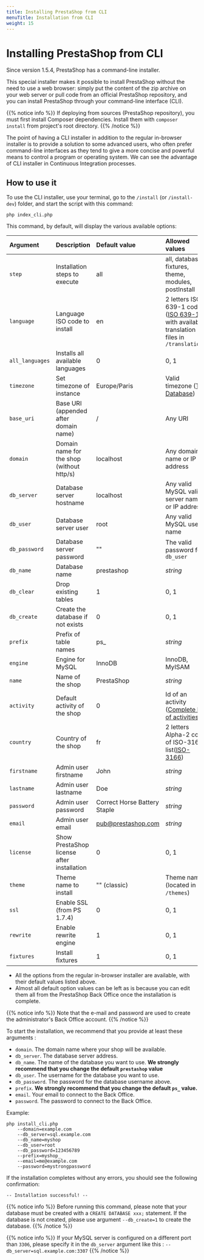 ```yaml
---
title: Installing PrestaShop from CLI
menuTitle: Installation from CLI
weight: 15
---
```


# Installing PrestaShop from CLI

Since version 1.5.4, PrestaShop has a command-line installer.

This special installer makes it possible to install PrestaShop without the need to use a web browser: simply put the content of the zip archive on your web server or pull code from an official PrestaShop repository, and you can install PrestaShop through your command-line interface (CLI). 

{{% notice info %}}
If deploying from sources (PrestaShop repository), you must first install Composer dependencies.
Install them with `composer install` from project's root directory.
{{% /notice %}}

The point of having a CLI installer in addition to the regular in-browser installer is to provide a solution to some advanced users, who often prefer command-line interfaces as they tend to give a more concise and powerful means to control a program or operating system. We can see the advantage of CLI installer in Continuous Integration processes.

## How to use it

To use the CLI installer, use your terminal, go to the `/install` (or `/install-dev`) folder, and start the script with this command:

```shell
php index_cli.php
```

This command, by default, will display the various available options:

| Argument        | Description                                | Default value                | Allowed values                                                                                        |
| :-------------- | :----------------------------------------- | :--------------------------- | :---------------------------------------------------------------------------------------------------- |
| `step`          | Installation steps to execute              | all                          | all, database, fixtures, theme, modules, postInstall                                                  |
| `language`      | Language ISO code to install               | en                           | 2 letters ISO 639-1 code ([ISO 639-1][iso-639-1]) with available translation files in `/translations` |
| `all_languages` | Installs all available languages           | 0                            | 0, 1                                                                                                  |
| `timezone`      | Set timezone of instance                   | Europe/Paris                 | Valid timezone ([TZ Database][tz-database])                                                           |
| `base_uri`      | Base URI (appended after domain name)      | /                            | Any URI                                                                                               |
| `domain`        | Domain name for the shop (without http/s)  | localhost                    | Any domain name or IP address                                                                         |
| `db_server`     | Database server hostname                   | localhost                    | Any valid MySQL valid server name or IP address                                                       |
| `db_user`       | Database server user                       | root                         | Any valid MySQL user name                                                                             |
| `db_password`   | Database server password                   | ""                           | The valid password for `db_user`                                                                      |
| `db_name`       | Database name                              | prestashop                   | _string_                                                                                              |
| `db_clear`      | Drop existing tables                       | 1                            | 0, 1                                                                                                  |
| `db_create`     | Create the database if not exists          | 0                            | 0, 1                                                                                                  |
| `prefix`        | Prefix of table names                      | ps\_                         | _string_                                                                                              |
| `engine`        | Engine for MySQL                           | InnoDB                       | InnoDB, MyISAM                                                                                        |
| `name`          | Name of the shop                           | PrestaShop                   | _string_                                                                                              |
| `activity`      | Default activity of the shop               | 0                            | Id of an activity ([Complete list of activities][activities])                                         |
| `country`       | Country of the shop                        | fr                           | 2 letters Alpha-2 code of ISO-3166 list([ISO-3166][iso-3166])                                         |
| `firstname`     | Admin user firstname                       | John                         | _string_                                                                                              |
| `lastname`      | Admin user lastname                        | Doe                          | _string_                                                                                              |
| `password`      | Admin user password                        | Correct Horse Battery Staple | _string_                                                                                              |
| `email`         | Admin user email                           | pub@prestashop.com           | _string_                                                                                              |
| `license`       | Show PrestaShop license after installation | 0                            | 0, 1                                                                                                  |
| `theme`         | Theme name to install                      | "" (classic)                 | Theme name (located in `/themes`)                                                                     |
| `ssl`           | Enable SSL (from PS 1.7.4)                 | 0                            | 0, 1                                                                                                  |
| `rewrite`       | Enable rewrite engine                      | 1                            | 0, 1                                                                                                  |
| `fixtures`      | Install fixtures                           | 1                            | 0, 1                                                                                                  |

- All the options from the regular in-browser installer are available, with their default values listed above.
- Almost all default option values can be left as is because you can edit them all from the PrestaShop Back Office once the installation is complete. 

{{% notice info %}}
Note that the e-mail and password are used to create the administrator's Back Office account.
{{% /notice %}}

To start the installation, we recommend that you provide at least these arguments :

- `domain`. The domain name where your shop will be available.
- `db_server`. The database server address.
- `db_name`. The name of the database you want to use. **We strongly recommend that you change the default `prestashop` value**
- `db_user`. The username for the database you want to use.
- `db_password`. The password for the database username above.
- `prefix`. **We strongly recommend that you change the default `ps_` value.**
- `email`. Your email to connect to the Back Office. 
- `password`. The password to connect to the Back Office.

Example:

```shell
php install_cli.php 
    --domain=example.com 
    --db_server=sql.example.com 
    --db_name=myshop
    --db_user=root 
    --db_password=123456789 
    --prefix=myshop_
    --email=me@example.com
    --password=mystrongpassword
```

If the installation completes without any errors, you should see the following confirmation:

```shell
-- Installation successful! --
```

{{% notice info %}}
Before running this command, please note that your database must be created with a `CREATE DATABASE xxx;` statement. 
If the database is not created, please use argument `--db_create=1` to create the database.
{{% /notice %}}

{{% notice info %}}
If your MySQL server is configured on a different port than `3306`, please specify it in the `db_server` argument like this :
`--db_server=sql.example.com:3307`
{{% /notice %}}

[iso-639-1]: https://en.wikipedia.org/wiki/List_of_ISO_639-1_codes
[tz-database]: https://en.wikipedia.org/wiki/List_of_tz_database_time_zones
[activities]: https://github.com/PrestaShop/PrestaShop/blob/1.7.8.7/src/PrestaShopBundle/Form/Admin/Configure/ShopParameters/General/PreferencesType.php#L214-L233
[iso-3166]: https://en.wikipedia.org/wiki/List_of_ISO_3166_country_codes